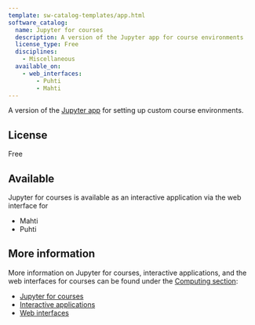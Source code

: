 ```yaml
---
template: sw-catalog-templates/app.html
software_catalog:
  name: Jupyter for courses
  description: A version of the Jupyter app for course environments
  license_type: Free
  disciplines:
    - Miscellaneous
  available_on:
    - web_interfaces:
        - Puhti
        - Mahti
---
```


A version of the [Jupyter app](jupyter.md) for setting up custom course environments.


## License

Free


## Available

Jupyter for courses is available as an interactive application via the web interface for

  - Mahti
  - Puhti


## More information

More information on Jupyter for courses, interactive applications, and the web interfaces for courses can be found under the [Computing section](../computing/index.md):

  - [Jupyter for courses](../computing/webinterface/jupyter-for-courses.md)
  - [Interactive applications](../computing/webinterface/apps.md)
  - [Web interfaces](../computing/webinterface/index.md)
